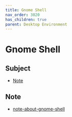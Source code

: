 ```yaml
---
title: Gnome Shell
nav_order: 3020
has_children: true
parent: Desktop Environment
---
```



# Gnome Shell


## Subject

* [Note](#note)



## Note

* [note-about-gnome-shell](https://github.com/samwhelp/note-about-gnome-shell/)
